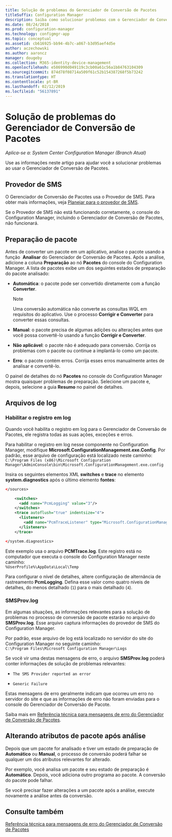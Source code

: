 ```yaml
---
title: Solução de problemas do Gerenciador de Conversão de Pacotes
titleSuffix: Configuration Manager
description: Saiba como solucionar problemas com o Gerenciador de Conversão de Pacotes no Configuration Manager.
ms.date: 08/24/2018
ms.prod: configuration-manager
ms.technology: configmgr-app
ms.topic: conceptual
ms.assetid: cb616925-bb94-4b7c-a867-b3d95aef4d5e
author: aczechowski
ms.author: aaroncz
manager: dougeby
ms.collection: M365-identity-device-management
ms.openlocfilehash: e586990d049119c3cb00a61c56a1b84763104309
ms.sourcegitcommit: 874d78f08714a509f61c52b154387268f5b73242
ms.translationtype: HT
ms.contentlocale: pt-BR
ms.lasthandoff: 02/12/2019
ms.locfileid: "56137891"
---
```

# <a name="troubleshoot-package-conversion-manager"></a>Solução de problemas do Gerenciador de Conversão de Pacotes

*Aplica-se a: System Center Configuration Manager (Branch Atual)*

<!--1357861-->

Use as informações neste artigo para ajudar você a solucionar problemas ao usar o Gerenciador de Conversão de Pacotes.



## <a name="sms-provider"></a>Provedor de SMS

O Gerenciador de Conversão de Pacotes usa o Provedor de SMS. Para obter mais informações, veja [Planejar para o provedor de SMS](/sccm/core/plan-design/hierarchy/plan-for-the-sms-provider).

Se o Provedor de SMS não está funcionando corretamente, o console do Configuration Manager, incluindo o Gerenciador de Conversão de Pacotes, não funcionará.



## <a name="package-readiness"></a>Preparação de pacote

Antes de converter um pacote em um aplicativo, analise o pacote usando a função  **Analisar** do Gerenciador de Conversão de Pacotes. Após a análise, adicione a coluna **Preparação** ao nó **Pacotes** do console do Configuration Manager. A lista de pacotes exibe um dos seguintes estados de preparação do pacote analisado:

 - **Automática**: o pacote pode ser convertido diretamente com a função **Converter**.      

    > [!NOTE]  
    > Uma conversão automática não converte as consultas WQL em requisitos do aplicativo. Use o processo **Corrigir e Converter** para converter essas consultas.  

 - **Manual**: o pacote precisa de algumas adições ou alterações antes que você possa convertê-lo usando a função **Corrigir e Converter**.  

 - **Não aplicável**: o pacote não é adequado para conversão. Corrija os problemas com o pacote ou continue a implantá-lo como um pacote.  

 - **Erro**: o pacote contém erros. Corrija esses erros manualmente antes de analisar e convertê-lo.  

O painel de detalhes do nó **Pacotes** no console do Configuration Manager mostra quaisquer problemas de preparação. Selecione um pacote e, depois, selecione a guia **Resumo** no painel de detalhes.



## <a name="log-files"></a>Arquivos de log

### <a name="enable-logging"></a>Habilitar o registro em log

Quando você habilita o registro em log para o Gerenciador de Conversão de Pacotes, ele registra todas as suas ações, exceções e erros. 

Para habilitar o registro em log nesse componente no Configuration Manager, modifique **Microsoft.ConfigurationManagement.exe.Config**. Por padrão, esse arquivo de configuração está localizado neste caminho:  
`C:\Program Files (x86)\Microsoft Configuration Manager\AdminConsole\bin\Microsoft.ConfigurationManagement.exe.config`  

Insira os seguintes elementos XML **switches** e **trace** no elemento **system.diagnostics** após o último elemento **fontes**:

``` XML
</sources>

    <switches>
      <add name="PcmLogging" value="3"/>
    </switches>
    <trace autoflush="true" indentsize="4">
      <listeners>
        <add name="PcmTraceListener" type="Microsoft.ConfigurationManagement.UserCentric.Logging.RolloverLogTraceListener, Microsoft.ConfigurationManagement.UserCentric.Logging" initializeData="%UserProfile%\AppData\Local\Temp\PcmTrace.log"/>
      </listeners>
    </trace>

</system.diagnostics>
```

Este exemplo usa o arquivo **PCMTrace.log**. Este registro está no computador que executa o console do Configuration Manager neste caminho:  
`%UserProfile%\AppData\Local\Temp`

Para configurar o nível de detalhes, altere configuração de alternância de rastreamento **PcmLogging**. Defina esse valor como quatro níveis de detalhes, do menos detalhado (`1`) para o mais detalhado (`4`).


### <a name="smsprovlog"></a>SMSProv.log

Em algumas situações, as informações relevantes para a solução de problemas no processo de conversão de pacote estarão no arquivo do **SMSProv.log**. Esse arquivo captura informações do provedor de SMS do Configuration Manager.

Por padrão, esse arquivo de log está localizado no servidor do site do Configuration Manager no seguinte caminho:  
`C:\Program Files\Microsoft Configuration Manager\Logs`

Se você vir uma destas mensagens de erro, o arquivo **SMSProv.log** poderá conter informações de solução de problemas relevantes:

- `The SMS Provider reported an error`

- `Generic Failure`

Estas mensagens de erro geralmente indicam que ocorreu um erro no servidor do site e que as informações de erro não foram enviadas para o console do Gerenciador de Conversão de Pacote.

Saiba mais em [Referência técnica para mensagens de erro do Gerenciador de Conversão de Pacotes](/sccm/apps/pcm/error-messages).



## <a name="changing-package-attributes-after-analysis"></a>Alterando atributos de pacote após análise

Depois que um pacote for analisado e tiver um estado de preparação de **Automático** ou **Manual**, o processo de conversão poderá falhar se qualquer um dos atributos relevantes for alterado.

Por exemplo, você analisa um pacote e seu estado de preparação é **Automático**. Depois, você adiciona outro programa ao pacote. A conversão do pacote pode falhar.

Se você precisar fazer alterações a um pacote após a análise, execute novamente a análise antes da conversão. 



## <a name="see-also"></a>Consulte também

[Referência técnica para mensagens de erro do Gerenciador de Conversão de Pacotes](/sccm/apps/pcm/error-messages)
